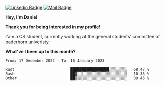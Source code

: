 [![Linkedin Badge](https://img.shields.io/badge/-LinkedIn-0e76a8?style=flat-square&logo=Linkedin&logoColor=white)](https://www.linkedin.com/in/daniel-negi-592ba3223/)
[![Mail Badge](https://img.shields.io/badge/Gmail-D14836?style=flat-square&logo=gmail&logoColor=white)](mailto:daniel.ravi.negi@googlemail.com)

**Hey, I'm Daniel**

**Thank you for being interested in my profile!**

I'am a CS student, currently working at the general students' committee of paderborn univeristy.

**What've I been up to this month?** 

<!--START_SECTION:waka-->

```text
From: 17 December 2022 - To: 16 January 2023

Rust                         █████████████████░░░░░░░░   68.47 %
Bash                         ██▓░░░░░░░░░░░░░░░░░░░░░░   10.33 %
Other                        ██▒░░░░░░░░░░░░░░░░░░░░░░   09.45 %
```

<!--END_SECTION:waka-->
